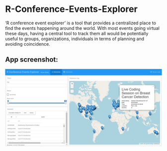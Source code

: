# R-Conference-Events-Explorer
‘R conference event explorer’ is a tool that provides a centralized place to find the events
happening around the world. With most events going virtual these days, having a central
tool to track them all would be potentially useful to groups, organizations, individuals in
terms of planning and avoiding coincidence.


## App screenshot:
<p align="center">
  <img width="auto" height="auto" src="./images-for-readme/ss2.jpg">
</p>

